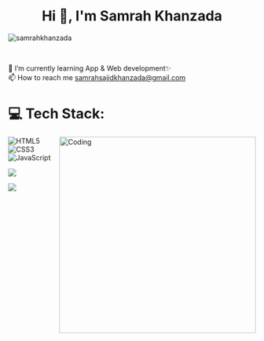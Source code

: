 <h1 align="center">Hi 👋, I'm Samrah Khanzada</h1>

<p align="left"> <img src="https://komarev.com/ghpvc/?username=samrahkhanzada&label=Profile%20views&color=0e75b6&style=flat" alt="samrahkhanzada" /> </p>
<br>

🌱 I’m currently learning App & Web development✨<br>
📫 How to reach me samrahsajidkhanzada@gmail.com

<h1>💻 Tech Stack:</h1> 
<img align="right" alt="Coding" width="400" src="https://miro.medium.com/v2/resize:fit:1100/1*gReLR6hZjwyBxHmfLN1AVw.gif">


![HTML5](https://img.shields.io/badge/html5-%23E34F26.svg?style=for-the-badge&logo=html5&logoColor=white) ![CSS3](https://img.shields.io/badge/css3-%231572B6.svg?style=for-the-badge&logo=css3&logoColor=white) ![JavaScript](https://img.shields.io/badge/javascript-%23323330.svg?style=for-the-badge&logo=javascript&logoColor=%23F7DF1E)

![](https://github-readme-stats.vercel.app/api/top-langs/?username=samrahkhanzada&theme=dark&hide_border=false&include_all_commits=false&count_private=false&layout=compact)

[![](https://visitcount.itsvg.in/api?id=samrahkhanzada&icon=0&color=0)](https://visitcount.itsvg.in)
